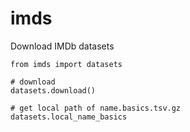 # imds

Download IMDb datasets

```
from imds import datasets

# download
datasets.download()

# get local path of name.basics.tsv.gz
datasets.local_name_basics
```